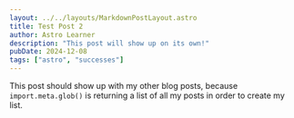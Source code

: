 ```yaml
---
layout: ../../layouts/MarkdownPostLayout.astro
title: Test Post 2
author: Astro Learner
description: "This post will show up on its own!"
pubDate: 2024-12-08
tags: ["astro", "successes"]
---
```

This post should show up with my other blog posts, because `import.meta.glob()` is returning a list of all my posts in order to create my list.